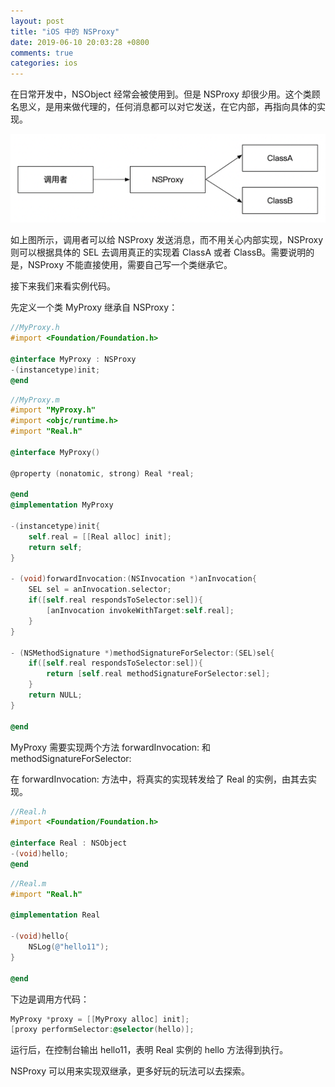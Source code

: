 ```yaml
---
layout: post
title: "iOS 中的 NSProxy"
date: 2019-06-10 20:03:28 +0800
comments: true
categories: ios
---
```


在日常开发中，NSObject 经常会被使用到。但是 NSProxy 却很少用。这个类顾名思义，是用来做代理的，任何消息都可以对它发送，在它内部，再指向具体的实现。
<!--more-->
![](https://raw.githubusercontent.com/joshuaton/img/master/20190610195500.png)

如上图所示，调用者可以给 NSProxy 发送消息，而不用关心内部实现，NSProxy 则可以根据具体的 SEL 去调用真正的实现着 ClassA 或者 ClassB。需要说明的是，NSProxy 不能直接使用，需要自己写一个类继承它。

接下来我们来看实例代码。

先定义一个类 MyProxy 继承自 NSProxy：

```objectivec
//MyProxy.h
#import <Foundation/Foundation.h> 

@interface MyProxy : NSProxy
-(instancetype)init;
@end
```

```objectivec
//MyProxy.m
#import "MyProxy.h"
#import <objc/runtime.h>
#import "Real.h"

@interface MyProxy()

@property (nonatomic, strong) Real *real;

@end
@implementation MyProxy

-(instancetype)init{
    self.real = [[Real alloc] init];
    return self;
}

- (void)forwardInvocation:(NSInvocation *)anInvocation{
    SEL sel = anInvocation.selector;
    if([self.real respondsToSelector:sel]){
        [anInvocation invokeWithTarget:self.real];
    }
}

- (NSMethodSignature *)methodSignatureForSelector:(SEL)sel{
    if([self.real respondsToSelector:sel]){
        return [self.real methodSignatureForSelector:sel];
    }
    return NULL;
}

@end
```

MyProxy 需要实现两个方法 forwardInvocation: 和 methodSignatureForSelector:

在 forwardInvocation: 方法中，将真实的实现转发给了 Real 的实例，由其去实现。

```objectivec
//Real.h
#import <Foundation/Foundation.h>

@interface Real : NSObject
-(void)hello;
@end
```

```objectivec
//Real.m
#import "Real.h"

@implementation Real

-(void)hello{
    NSLog(@"hello11");
}

@end
```

下边是调用方代码：

```objectivec
MyProxy *proxy = [[MyProxy alloc] init];
[proxy performSelector:@selector(hello)];
```

运行后，在控制台输出 hello11，表明 Real 实例的 hello 方法得到执行。

NSProxy 可以用来实现双继承，更多好玩的玩法可以去探索。
